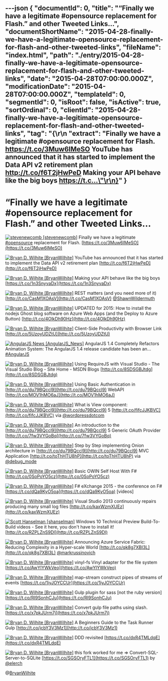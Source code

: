 ---json
{
  "documentId": 0,
  "title": "“Finally we have a legitimate #opensource replacement for Flash.” and other Tweeted Links…",
  "documentShortName": "2015-04-28-finally-we-have-a-legitimate-opensource-replacement-for-flash-and-other-tweeted-links",
  "fileName": "index.html",
  "path": "./entry/2015-04-28-finally-we-have-a-legitimate-opensource-replacement-for-flash-and-other-tweeted-links",
  "date": "2015-04-28T07:00:00.000Z",
  "modificationDate": "2015-04-28T07:00:00.000Z",
  "templateId": 0,
  "segmentId": 0,
  "isRoot": false,
  "isActive": true,
  "sortOrdinal": 0,
  "clientId": "2015-04-28-finally-we-have-a-legitimate-opensource-replacement-for-flash-and-other-tweeted-links",
  "tag": "{\r\n  \"extract\": \"Finally we have a legitimate #opensource replacement for Flash. https://t.co/3Muw6IMeSO   YouTube has announced that it has started to implement the Data API v2 retirement plan http://t.co/f6T2jHwPeD   Making your API behave like the big boys https://t.c...\"\r\n}"
}
---

# “Finally we have a legitimate #opensource replacement for Flash.” and other Tweeted Links…

[<img alt="stevenewcomb [stevenewcomb]" src="https://songhay.blob.core.windows.net/shared-social-twitter/stevenewcomb.jpeg">](http://t.co/l86N09uJWv "stevenewcomb [stevenewcomb]") <span data-ng-bind-html="i.Text" class="ng-binding">Finally we have a legitimate [#opensource](http://search.twitter.com/search?q=%23opensource) replacement for Flash. [https://t.co/3Muw6IMeSO](https://t.co/3Muw6IMeSO)</span>

[<img alt="Bryan D. Wilhite [BryanWilhite]" src="https://songhay.blob.core.windows.net/shared-social-twitter/BryanWilhite.jpeg">](http://t.co/UNdqV0Z1zz "Bryan D. Wilhite [BryanWilhite]") <span data-ng-bind-html="i.Text" class="ng-binding">YouTube has announced that it has started to implement the Data API v2 retirement plan [http://t.co/f6T2jHwPeD](http://t.co/f6T2jHwPeD)</span>

[<img alt="Bryan D. Wilhite [BryanWilhite]" src="https://songhay.blob.core.windows.net/shared-social-twitter/BryanWilhite.jpeg">](http://t.co/UNdqV0Z1zz "Bryan D. Wilhite [BryanWilhite]") <span data-ng-bind-html="i.Text" class="ng-binding">Making your API behave like the big boys [https://t.co/1n3SnyvaDx](https://t.co/1n3SnyvaDx)</span>

[<img alt="Bryan D. Wilhite [BryanWilhite]" src="https://songhay.blob.core.windows.net/shared-social-twitter/BryanWilhite.jpeg">](http://t.co/UNdqV0Z1zz "Bryan D. Wilhite [BryanWilhite]") <span data-ng-bind-html="i.Text" class="ng-binding">REST matters (and you need more of it) [http://t.co/CasM1XOAsV](http://t.co/CasM1XOAsV) [@ShawnWildermuth](http://twitter.com/ShawnWildermuth)</span>

[<img alt="Bryan D. Wilhite [BryanWilhite]" src="https://songhay.blob.core.windows.net/shared-social-twitter/BryanWilhite.jpeg">](http://t.co/UNdqV0Z1zz "Bryan D. Wilhite [BryanWilhite]") <span data-ng-bind-html="i.Text" class="ng-binding">UPDATED for 2015: How to install the nodejs Ghost blog software on Azure Web Apps (and the Deploy to Azure Button) [http://t.co/4OlkDh90Hz](http://t.co/4OlkDh90Hz)</span>

[<img alt="Bryan D. Wilhite [BryanWilhite]" src="https://songhay.blob.core.windows.net/shared-social-twitter/BryanWilhite.jpeg">](http://t.co/UNdqV0Z1zz "Bryan D. Wilhite [BryanWilhite]") <span data-ng-bind-html="i.Text" class="ng-binding">Client-Side Productivity with Browser Link [http://t.co/5UzoyUDZtU](http://t.co/5UzoyUDZtU)</span>

[<img alt="AngularJS News [AngularJS_News]" src="https://songhay.blob.core.windows.net/shared-social-twitter/AngularJS_News.png">](https://t.co/3hnT1SMSRh "AngularJS News [AngularJS_News]") <span data-ng-bind-html="i.Text" class="ng-binding">AngularJS 1.4 Completely Refactors Animation System: The AngularJS 1.4 release candidate has been an... [#AngularJS](http://search.twitter.com/search?q=%23AngularJS)</span>

[<img alt="Bryan D. Wilhite [BryanWilhite]" src="https://songhay.blob.core.windows.net/shared-social-twitter/BryanWilhite.jpeg">](http://t.co/UNdqV0Z1zz "Bryan D. Wilhite [BryanWilhite]") <span data-ng-bind-html="i.Text" class="ng-binding">Using RequireJS with Visual Studio - The Visual Studio Blog - Site Home - MSDN Blogs [http://t.co/8SDSGBJtdg](http://t.co/8SDSGBJtdg)</span>

[<img alt="Bryan D. Wilhite [BryanWilhite]" src="https://songhay.blob.core.windows.net/shared-social-twitter/BryanWilhite.jpeg">](http://t.co/UNdqV0Z1zz "Bryan D. Wilhite [BryanWilhite]") <span data-ng-bind-html="i.Text" class="ng-binding">Using Basic Authentication in [http://t.co/du79BQccl9](http://t.co/du79BQccl9) WebAPI [http://t.co/MOV1hMO6aJ](http://t.co/MOV1hMO6aJ)</span>

[<img alt="Bryan D. Wilhite [BryanWilhite]" src="https://songhay.blob.core.windows.net/shared-social-twitter/BryanWilhite.jpeg">](http://t.co/UNdqV0Z1zz "Bryan D. Wilhite [BryanWilhite]") <span data-ng-bind-html="i.Text" class="ng-binding">What is View component: [http://t.co/du79BQccl9](http://t.co/du79BQccl9) 5 [http://t.co/fifcJJKBVC](http://t.co/fifcJJKBVC) via [@wordpressdotcom](http://twitter.com/wordpressdotcom)</span>

[<img alt="Bryan D. Wilhite [BryanWilhite]" src="https://songhay.blob.core.windows.net/shared-social-twitter/BryanWilhite.jpeg">](http://t.co/UNdqV0Z1zz "Bryan D. Wilhite [BryanWilhite]") <span data-ng-bind-html="i.Text" class="ng-binding">An introduction to the [http://t.co/du79BQccl9](http://t.co/du79BQccl9) 5 Generic OAuth Provider [http://t.co/7fw3VYGoBq](http://t.co/7fw3VYGoBq)</span>

[<img alt="Bryan D. Wilhite [BryanWilhite]" src="https://songhay.blob.core.windows.net/shared-social-twitter/BryanWilhite.jpeg">](http://t.co/UNdqV0Z1zz "Bryan D. Wilhite [BryanWilhite]") <span data-ng-bind-html="i.Text" class="ng-binding">Step by Step implementing Onion architecture in [http://t.co/du79BQccl9](http://t.co/du79BQccl9) MVC Application [http://t.co/toThHTU8hP](http://t.co/toThHTU8hP) via [@debug_mode](http://twitter.com/debug_mode)</span>

[<img alt="Bryan D. Wilhite [BryanWilhite]" src="https://songhay.blob.core.windows.net/shared-social-twitter/BryanWilhite.jpeg">](http://t.co/UNdqV0Z1zz "Bryan D. Wilhite [BryanWilhite]") <span data-ng-bind-html="i.Text" class="ng-binding">Basic OWIN Self Host With F# [http://t.co/0SoPoYO5cz](http://t.co/0SoPoYO5cz)</span>

[<img alt="Bryan D. Wilhite [BryanWilhite]" src="https://songhay.blob.core.windows.net/shared-social-twitter/BryanWilhite.jpeg">](http://t.co/UNdqV0Z1zz "Bryan D. Wilhite [BryanWilhite]") <span data-ng-bind-html="i.Text" class="ng-binding">F# eXchange 2015 - the conference on F# [https://t.co/dQa9KyO5oa](https://t.co/dQa9KyO5oa) [videos]</span>

[<img alt="Bryan D. Wilhite [BryanWilhite]" src="https://songhay.blob.core.windows.net/shared-social-twitter/BryanWilhite.jpeg">](http://t.co/UNdqV0Z1zz "Bryan D. Wilhite [BryanWilhite]") <span data-ng-bind-html="i.Text" class="ng-binding">Visual Studio 2013 continuously repairs producing many small log files [http://t.co/kaxWzmXUEz](http://t.co/kaxWzmXUEz)</span>

[<img alt="Scott Hanselman [shanselman]" src="https://songhay.blob.core.windows.net/shared-social-twitter/shanselman.jpeg">](http://t.co/KWE5X1k0pH "Scott Hanselman [shanselman]") <span data-ng-bind-html="i.Text" class="ng-binding">Windows 10 Technical Preview Build-To-Build videos - See it here, you don't have to install it! [http://t.co/RZPLZnS9Dl](http://t.co/RZPLZnS9Dl)</span>

[<img alt="Bryan D. Wilhite [BryanWilhite]" src="https://songhay.blob.core.windows.net/shared-social-twitter/BryanWilhite.jpeg">](http://t.co/UNdqV0Z1zz "Bryan D. Wilhite [BryanWilhite]") <span data-ng-bind-html="i.Text" class="ng-binding">Announcing Azure Service Fabric: Reducing Complexity in a Hyper-scale World [http://t.co/qk8g7XBI3L](http://t.co/qk8g7XBI3L) [@markrussinovich](http://twitter.com/markrussinovich)</span>

[<img alt="Bryan D. Wilhite [BryanWilhite]" src="https://songhay.blob.core.windows.net/shared-social-twitter/BryanWilhite.jpeg">](http://t.co/UNdqV0Z1zz "Bryan D. Wilhite [BryanWilhite]") <span data-ng-bind-html="i.Text" class="ng-binding">vinyl-fs Vinyl adapter for the file system [https://t.co/AwYlYWkVeo](https://t.co/AwYlYWkVeo)</span>

[<img alt="Bryan D. Wilhite [BryanWilhite]" src="https://songhay.blob.core.windows.net/shared-social-twitter/BryanWilhite.jpeg">](http://t.co/UNdqV0Z1zz "Bryan D. Wilhite [BryanWilhite]") <span data-ng-bind-html="i.Text" class="ng-binding">map-stream construct pipes of streams of events [https://t.co/1iyJOYCCUr](https://t.co/1iyJOYCCUr)</span>

[<img alt="Bryan D. Wilhite [BryanWilhite]" src="https://songhay.blob.core.windows.net/shared-social-twitter/BryanWilhite.jpeg">](http://t.co/UNdqV0Z1zz "Bryan D. Wilhite [BryanWilhite]") <span data-ng-bind-html="i.Text" class="ng-binding">Gulp plugin for sass [not the ruby version] [https://t.co/RI9SonhCJu](https://t.co/RI9SonhCJu)</span>

[<img alt="Bryan D. Wilhite [BryanWilhite]" src="https://songhay.blob.core.windows.net/shared-social-twitter/BryanWilhite.jpeg">](http://t.co/UNdqV0Z1zz "Bryan D. Wilhite [BryanWilhite]") <span data-ng-bind-html="i.Text" class="ng-binding">Convert gulp file paths using slash. [https://t.co/x7pkJUrm7j](https://t.co/x7pkJUrm7j)</span>

[<img alt="Bryan D. Wilhite [BryanWilhite]" src="https://songhay.blob.core.windows.net/shared-social-twitter/BryanWilhite.jpeg">](http://t.co/UNdqV0Z1zz "Bryan D. Wilhite [BryanWilhite]") <span data-ng-bind-html="i.Text" class="ng-binding">A Beginners Guide to the Task Runner Gulp [http://t.co/jcbY3V3Mz1](http://t.co/jcbY3V3Mz1)</span>

[<img alt="Bryan D. Wilhite [BryanWilhite]" src="https://songhay.blob.core.windows.net/shared-social-twitter/BryanWilhite.jpeg">](http://t.co/UNdqV0Z1zz "Bryan D. Wilhite [BryanWilhite]") <span data-ng-bind-html="i.Text" class="ng-binding">DDD revisited [https://t.co/dxR4TMLdqE](https://t.co/dxR4TMLdqE)</span>

[<img alt="Bryan D. Wilhite [BryanWilhite]" src="https://songhay.blob.core.windows.net/shared-social-twitter/BryanWilhite.jpeg">](http://t.co/UNdqV0Z1zz "Bryan D. Wilhite [BryanWilhite]") <span data-ng-bind-html="i.Text" class="ng-binding">this fork worked for me =&gt; Convert-SQL-Server-to-SQLite [https://t.co/SGSOryFTL1](https://t.co/SGSOryFTL1) by [@elerch](http://twitter.com/elerch)</span>

@[BryanWilhite](https://twitter.com/BryanWilhite)
